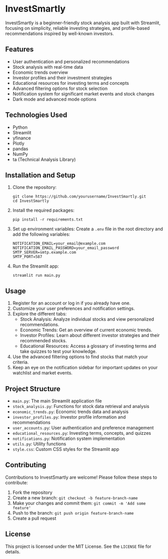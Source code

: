 # InvestSmartly

InvestSmartly is a beginner-friendly stock analysis app built with Streamlit, focusing on simplicity, reliable investing strategies, and profile-based recommendations inspired by well-known investors.

## Features

- User authentication and personalized recommendations
- Stock analysis with real-time data
- Economic trends overview
- Investor profiles and their investment strategies
- Educational resources for investing terms and concepts
- Advanced filtering options for stock selection
- Notification system for significant market events and stock changes
- Dark mode and advanced mode options

## Technologies Used

- Python
- Streamlit
- yfinance
- Plotly
- pandas
- NumPy
- ta (Technical Analysis Library)

## Installation and Setup

1. Clone the repository:
   ```
   git clone https://github.com/yourusername/InvestSmartly.git
   cd InvestSmartly
   ```

2. Install the required packages:
   ```
   pip install -r requirements.txt
   ```

3. Set up environment variables:
   Create a `.env` file in the root directory and add the following variables:
   ```
   NOTIFICATION_EMAIL=your_email@example.com
   NOTIFICATION_EMAIL_PASSWORD=your_email_password
   SMTP_SERVER=smtp.example.com
   SMTP_PORT=587
   ```

4. Run the Streamlit app:
   ```
   streamlit run main.py
   ```

## Usage

1. Register for an account or log in if you already have one.
2. Customize your user preferences and notification settings.
3. Explore the different tabs:
   - Stock Analysis: Analyze individual stocks and view personalized recommendations.
   - Economic Trends: Get an overview of current economic trends.
   - Investor Profiles: Learn about different investor strategies and their recommended stocks.
   - Educational Resources: Access a glossary of investing terms and take quizzes to test your knowledge.
4. Use the advanced filtering options to find stocks that match your criteria.
5. Keep an eye on the notification sidebar for important updates on your watchlist and market events.

## Project Structure

- `main.py`: The main Streamlit application file
- `stock_analysis.py`: Functions for stock data retrieval and analysis
- `economic_trends.py`: Economic trends data and analysis
- `investor_profiles.py`: Investor profile information and recommendations
- `user_accounts.py`: User authentication and preference management
- `educational_resources.py`: Investing terms, concepts, and quizzes
- `notifications.py`: Notification system implementation
- `utils.py`: Utility functions
- `style.css`: Custom CSS styles for the Streamlit app

## Contributing

Contributions to InvestSmartly are welcome! Please follow these steps to contribute:

1. Fork the repository
2. Create a new branch: `git checkout -b feature-branch-name`
3. Make your changes and commit them: `git commit -m 'Add some feature'`
4. Push to the branch: `git push origin feature-branch-name`
5. Create a pull request

## License

This project is licensed under the MIT License. See the `LICENSE` file for details.

